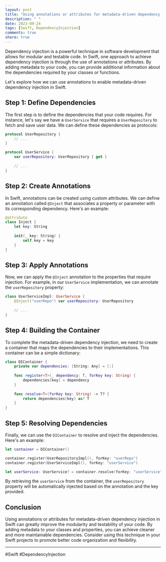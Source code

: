 ```yaml
---
layout: post
title: "Using annotations or attributes for metadata-driven dependency injection in Swift"
description: " "
date: 2023-09-24
tags: [Swift, DependencyInjection]
comments: true
share: true
---
```


Dependency injection is a powerful technique in software development that allows for modular and testable code. In Swift, one approach to achieve dependency injection is through the use of annotations or attributes. By adding metadata to your code, you can provide additional information about the dependencies required by your classes or functions.

Let's explore how we can use annotations to enable metadata-driven dependency injection in Swift.

## Step 1: Define Dependencies

The first step is to define the dependencies that your code requires. For instance, let's say we have a `UserService` that requires a `UserRepository` to fetch and save user data. We can define these dependencies as protocols:

```swift
protocol UserRepository {
    // ...
}

protocol UserService {
    var userRepository: UserRepository { get }
    
    // ...
}
```

## Step 2: Create Annotations

In Swift, annotations can be created using custom attributes. We can define an annotation called `@Inject` that associates a property or parameter with its corresponding dependency. Here's an example:

```swift
@attribute
class Inject {
    let key: String
    
    init(_ key: String) {
        self.key = key
    }
}
```

## Step 3: Apply Annotations

Now, we can apply the `@Inject` annotation to the properties that require injection. For example, in our `UserService` implementation, we can annotate the `userRepository` property:

```swift
class UserServiceImpl: UserService {
    @Inject("userRepo") var userRepository: UserRepository
    
    // ...
}
```

## Step 4: Building the Container

To complete the metadata-driven dependency injection, we need to create a container that maps the dependencies to their implementations. This container can be a simple dictionary:

```swift
class DIContainer {
    private var dependencies: [String: Any] = [:]
    
    func register<T>(_ dependency: T, forKey key: String) {
        dependencies[key] = dependency
    }
    
    func resolve<T>(forKey key: String) -> T? {
        return dependencies[key] as? T
    }
}
```

## Step 5: Resolving Dependencies

Finally, we can use the `DIContainer` to resolve and inject the dependencies. Here's an example:

```swift
let container = DIContainer()

container.register(UserRepositoryImpl(), forKey: "userRepo")
container.register(UserServiceImpl(), forKey: "userService")

let userService: UserService? = container.resolve(forKey: "userService")
```

By retrieving the `userService` from the container, the `userRepository` property will be automatically injected based on the annotation and the key provided.

## Conclusion

Using annotations or attributes for metadata-driven dependency injection in Swift can greatly improve the modularity and testability of your code. By adding metadata to your classes and properties, you can achieve cleaner and more maintainable dependencies. Consider using this technique in your Swift projects to promote better code organization and flexibility.

---

#Swift #DependencyInjection